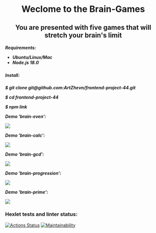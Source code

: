 <h1 align="center">Weclome to the Brain-Games</h1>
<h2 align="center">You are presented with five games that will stretch your brain's limit</h2>
<h5>Requirements:<ul><li>Ubuntu/Linux/Mac</li><li>Node.js 18.0</li></ul></h5>
<h5>Install:<h5>
<p>$ git clone git@github.com:ArtZhevn/frontend-project-44.git</p>
<p>$ cd frontend-project-44</p>
<p>$ npm link</p>

<p>Demo 'brain-even':</p>
<a href="https://asciinema.org/a/BTzqgtxUq1q8AliP0FpEdqdkM" target="_blank"><img src="https://asciinema.org/a/BTzqgtxUq1q8AliP0FpEdqdkM.svg" /></a>
<p>Demo 'brain-calc':</p>
<a href="https://asciinema.org/a/bXB3NNM7zR8A0EmkRd6beZR0f" target="_blank"><img src="https://asciinema.org/a/bXB3NNM7zR8A0EmkRd6beZR0f.svg" /></a>
<p>Demo 'brain-gcd':</p>
<a href="https://asciinema.org/a/P2sQ4WPJDyKJL47H1VqYqYaDo" target="_blank"><img src="https://asciinema.org/a/P2sQ4WPJDyKJL47H1VqYqYaDo.svg" /></a>
<p>Demo 'brain-progression':</p>
<a href="https://asciinema.org/a/yFzpHnPyTIHPuYZ8cEao9DuTm" target="_blank"><img src="https://asciinema.org/a/yFzpHnPyTIHPuYZ8cEao9DuTm.svg" /></a>
<p>Demo 'brain-prime':</p>
<a href="https://asciinema.org/a/6X3MgYRe7iFIriiMtkMRRfJdp" target="_blank"><img src="https://asciinema.org/a/6X3MgYRe7iFIriiMtkMRRfJdp.svg" /></a>

### Hexlet tests and linter status:
[![Actions Status](https://github.com/ArtZhevn/frontend-project-44/workflows/hexlet-check/badge.svg)](https://github.com/ArtZhevn/frontend-project-44/actions)
[![Maintainability](https://api.codeclimate.com/v1/badges/3bcef7a2813daf9bbaee/maintainability)](https://codeclimate.com/github/ArtZhevn/frontend-project-44/maintainability)